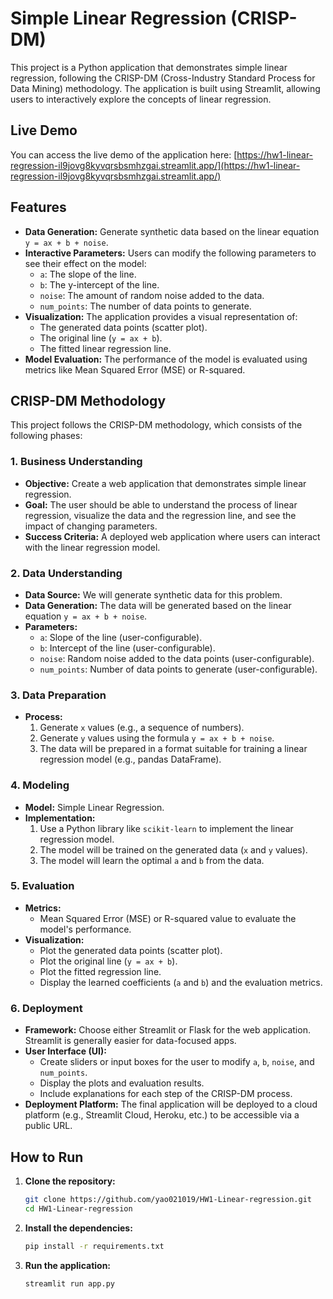 # Simple Linear Regression (CRISP-DM)

This project is a Python application that demonstrates simple linear regression, following the CRISP-DM (Cross-Industry Standard Process for Data Mining) methodology. The application is built using Streamlit, allowing users to interactively explore the concepts of linear regression.

## Live Demo

You can access the live demo of the application here: [https://hw1-linear-regression-il9jovg8kyvqrsbsmhzgai.streamlit.app/](https://hw1-linear-regression-il9jovg8kyvqrsbsmhzgai.streamlit.app/)

## Features

-   **Data Generation:** Generate synthetic data based on the linear equation `y = ax + b + noise`.
-   **Interactive Parameters:** Users can modify the following parameters to see their effect on the model:
    -   `a`: The slope of the line.
    -   `b`: The y-intercept of the line.
    -   `noise`: The amount of random noise added to the data.
    -   `num_points`: The number of data points to generate.
-   **Visualization:** The application provides a visual representation of:
    -   The generated data points (scatter plot).
    -   The original line (`y = ax + b`).
    -   The fitted linear regression line.
-   **Model Evaluation:** The performance of the model is evaluated using metrics like Mean Squared Error (MSE) or R-squared.

## CRISP-DM Methodology

This project follows the CRISP-DM methodology, which consists of the following phases:

### 1. Business Understanding
- **Objective:** Create a web application that demonstrates simple linear regression.
- **Goal:** The user should be able to understand the process of linear regression, visualize the data and the regression line, and see the impact of changing parameters.
- **Success Criteria:** A deployed web application where users can interact with the linear regression model.

### 2. Data Understanding
- **Data Source:** We will generate synthetic data for this problem.
- **Data Generation:** The data will be generated based on the linear equation `y = ax + b + noise`.
- **Parameters:**
    - `a`: Slope of the line (user-configurable).
    - `b`: Intercept of the line (user-configurable).
    - `noise`: Random noise added to the data points (user-configurable).
    - `num_points`: Number of data points to generate (user-configurable).

### 3. Data Preparation
- **Process:**
    1.  Generate `x` values (e.g., a sequence of numbers).
    2.  Generate `y` values using the formula `y = ax + b + noise`.
    3.  The data will be prepared in a format suitable for training a linear regression model (e.g., pandas DataFrame).

### 4. Modeling
- **Model:** Simple Linear Regression.
- **Implementation:**
    1.  Use a Python library like `scikit-learn` to implement the linear regression model.
    2.  The model will be trained on the generated data (`x` and `y` values).
    3.  The model will learn the optimal `a` and `b` from the data.

### 5. Evaluation
- **Metrics:**
    -  Mean Squared Error (MSE) or R-squared value to evaluate the model's performance.
- **Visualization:**
    -  Plot the generated data points (scatter plot).
    -  Plot the original line (`y = ax + b`).
    -  Plot the fitted regression line.
    -  Display the learned coefficients (`a` and `b`) and the evaluation metrics.

### 6. Deployment
- **Framework:** Choose either Streamlit or Flask for the web application. Streamlit is generally easier for data-focused apps.
- **User Interface (UI):**
    -  Create sliders or input boxes for the user to modify `a`, `b`, `noise`, and `num_points`.
    -  Display the plots and evaluation results.
    -  Include explanations for each step of the CRISP-DM process.
- **Deployment Platform:** The final application will be deployed to a cloud platform (e.g., Streamlit Cloud, Heroku, etc.) to be accessible via a public URL.

## How to Run

1.  **Clone the repository:**
    ```bash
    git clone https://github.com/yao021019/HW1-Linear-regression.git
    cd HW1-Linear-regression
    ```
2.  **Install the dependencies:**
    ```bash
    pip install -r requirements.txt
    ```
3.  **Run the application:**
    ```bash
    streamlit run app.py
    ```